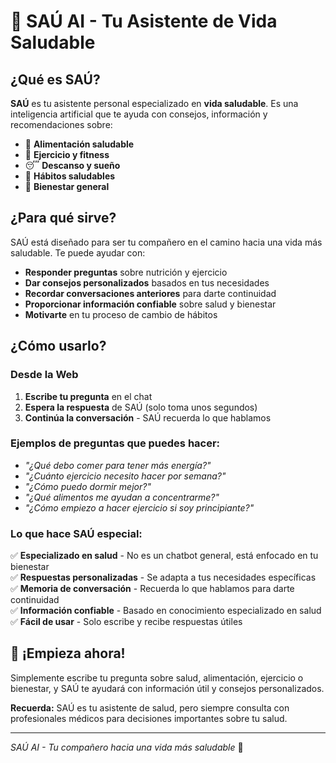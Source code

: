 # 🤖 SAÚ AI - Tu Asistente de Vida Saludable

## ¿Qué es SAÚ?

**SAÚ** es tu asistente personal especializado en **vida saludable**. Es una inteligencia artificial que te ayuda con consejos, información y recomendaciones sobre:

- 🥗 **Alimentación saludable**
- 💪 **Ejercicio y fitness**
- 😴 **Descanso y sueño**
- 🧘 **Hábitos saludables**
- 🏃 **Bienestar general**

## ¿Para qué sirve?

SAÚ está diseñado para ser tu compañero en el camino hacia una vida más saludable. Te puede ayudar con:

- **Responder preguntas** sobre nutrición y ejercicio
- **Dar consejos personalizados** basados en tus necesidades
- **Recordar conversaciones anteriores** para darte continuidad
- **Proporcionar información confiable** sobre salud y bienestar
- **Motivarte** en tu proceso de cambio de hábitos

## ¿Cómo usarlo?

### **Desde la Web**
1. **Escribe tu pregunta** en el chat
2. **Espera la respuesta** de SAÚ (solo toma unos segundos)
3. **Continúa la conversación** - SAÚ recuerda lo que hablamos

### **Ejemplos de preguntas que puedes hacer:**

- *"¿Qué debo comer para tener más energía?"*
- *"¿Cuánto ejercicio necesito hacer por semana?"*
- *"¿Cómo puedo dormir mejor?"*
- *"¿Qué alimentos me ayudan a concentrarme?"*
- *"¿Cómo empiezo a hacer ejercicio si soy principiante?"*

### **Lo que hace SAÚ especial:**

✅ **Especializado en salud** - No es un chatbot general, está enfocado en tu bienestar  
✅ **Respuestas personalizadas** - Se adapta a tus necesidades específicas  
✅ **Memoria de conversación** - Recuerda lo que hablamos para darte continuidad  
✅ **Información confiable** - Basado en conocimiento especializado en salud  
✅ **Fácil de usar** - Solo escribe y recibe respuestas útiles  

## 🎯 **¡Empieza ahora!**

Simplemente escribe tu pregunta sobre salud, alimentación, ejercicio o bienestar, y SAÚ te ayudará con información útil y consejos personalizados.

**Recuerda:** SAÚ es tu asistente de salud, pero siempre consulta con profesionales médicos para decisiones importantes sobre tu salud.

---

*SAÚ AI - Tu compañero hacia una vida más saludable* 🌟
